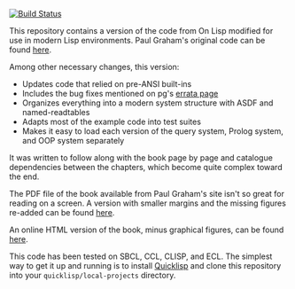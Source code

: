 [![Build Status](https://travis-ci.org/DalekBaldwin/on-lisp.svg?branch=master)](https://travis-ci.org/DalekBaldwin/on-lisp)

This repository contains a version of the code from On Lisp modified for use in modern Lisp environments. Paul Graham's original code can be found [here](http://ep.yimg.com/ty/cdn/paulgraham/onlisp.lisp).

Among other necessary changes, this version:

- Updates code that relied on pre-ANSI built-ins
- Includes the bug fixes mentioned on pg's [errata page](http://www.paulgraham.com/onlisperrata.html)
- Organizes everything into a modern system structure with ASDF and named-readtables
- Adapts most of the example code into test suites
- Makes it easy to load each version of the query system, Prolog system, and OOP system separately

It was written to follow along with the book page by page and catalogue dependencies between the chapters, which become quite complex toward the end.

The PDF file of the book available from Paul Graham's site isn't so great for reading on a screen. A version with smaller margins and the missing figures re-added can be found [here](http://www.lurklurk.org/onlisp/onlisp.html).

An online HTML version of the book, minus graphical figures, can be found [here](http://dunsmor.com/lisp/onlisp/onlisp.html).

This code has been tested on SBCL, CCL, CLISP, and ECL. The simplest way to get it up and running is to install [Quicklisp](https://www.quicklisp.org) and clone this repository into your `quicklisp/local-projects` directory.
